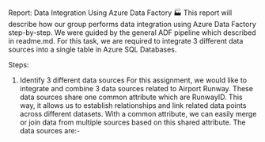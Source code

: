 Report: Data Integration Using Azure Data Factory 🏭
This report will describe how our group performs data integration using Azure Data Factory step-by-step. We were guided by the general ADF pipeline which described in readme.md. For this task, we are required to integrate 3 different data sources into a single table in Azure SQL Databases.

Steps:
1. Identify 3 different data sources
For this assignment, we would like to integrate and combine 3 data sources related to Airport Runway. These data sources share one common attribute which are RunwayID. This way, it allows us to establish relationships and link related data points across different datasets. With a common attribute, we can easily merge or join data from multiple sources based on this shared attribute. The data sources are:-
